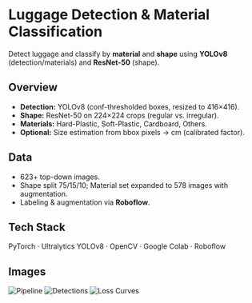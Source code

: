 # Luggage Detection & Material Classification

Detect luggage and classify by **material** and **shape** using **YOLOv8** (detection/materials) and **ResNet-50** (shape).

## Overview
- **Detection:** YOLOv8 (conf-thresholded boxes, resized to 416×416).
- **Shape:** ResNet-50 on 224×224 crops (regular vs. irregular).
- **Materials:** Hard-Plastic, Soft-Plastic, Cardboard, Others.
- **Optional:** Size estimation from bbox pixels → cm (calibrated factor).

## Data
- 623+ top-down images.
- Shape split 75/15/10; Material set expanded to 578 images with augmentation.
- Labeling & augmentation via **Roboflow**.

## Tech Stack
PyTorch · Ultralytics YOLOv8 · OpenCV · Google Colab · Roboflow


## Images
![Pipeline](assets/pipeline.png)
![Detections](assets/yolo_detections.jpg)
![Loss Curves](assets/training_loss.png)
